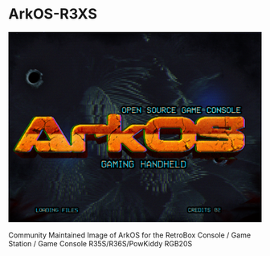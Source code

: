 # ArkOS-R3XS
![](https://raw.githubusercontent.com/AeolusUX/ArkOS-R3XS/main/logo.bmp)

Community Maintained Image of ArkOS for the RetroBox Console / Game Station / Game Console R35S/R36S/PowKiddy RGB20S
